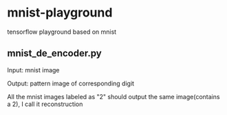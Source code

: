 # mnist-playground
tensorflow playground based on mnist

## mnist_de_encoder.py
Input:  mnist image

Output: pattern image of corresponding digit

All the mnist images labeled as "2" should output the same image(contains a 2), I call it reconstruction


